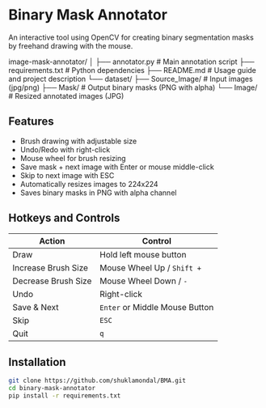 # Binary Mask Annotator

An interactive tool using OpenCV for creating binary segmentation masks by freehand drawing with the mouse.

image-mask-annotator/
│
├── annotator.py                # Main annotation script
├── requirements.txt            # Python dependencies
├── README.md                   # Usage guide and project description
└── dataset/
    ├── Source_Image/           # Input images (jpg/png)
    ├── Mask/                   # Output binary masks (PNG with alpha)
    └── Image/                  # Resized annotated images (JPG)


## Features

- Brush drawing with adjustable size
- Undo/Redo with right-click
- Mouse wheel for brush resizing
- Save mask + next image with Enter or mouse middle-click
- Skip to next image with ESC
- Automatically resizes images to 224x224
- Saves binary masks in PNG with alpha channel

## Hotkeys and Controls

| Action                    | Control                        |
|--------------------------|--------------------------------|
| Draw                     | Hold left mouse button         |
| Increase Brush Size      | Mouse Wheel Up / `Shift +`     |
| Decrease Brush Size      | Mouse Wheel Down / `-`         |
| Undo                     | Right-click                    |
| Save & Next              | `Enter` or Middle Mouse Button |
| Skip                     | `ESC`                          |
| Quit                     | `q`                            |

## Installation

```bash
git clone https://github.com/shuklamondal/BMA.git
cd binary-mask-annotator
pip install -r requirements.txt
